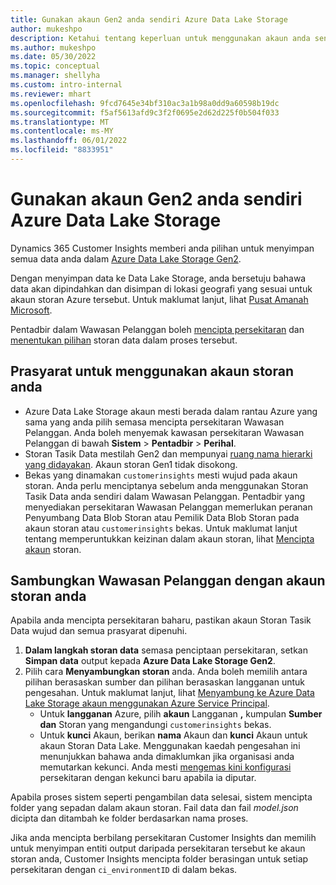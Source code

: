 ```yaml
---
title: Gunakan akaun Gen2 anda sendiri Azure Data Lake Storage
author: mukeshpo
description: Ketahui tentang keperluan untuk menggunakan akaun anda sendiri Azure Data Lake Storage untuk menyimpan data Wawasan Pelanggan.
ms.author: mukeshpo
ms.date: 05/30/2022
ms.topic: conceptual
ms.manager: shellyha
ms.custom: intro-internal
ms.reviewer: mhart
ms.openlocfilehash: 9fcd7645e34bf310ac3a1b98a0dd9a60598b19dc
ms.sourcegitcommit: f5af5613afd9c3f2f0695e2d62d225f0b504f033
ms.translationtype: MT
ms.contentlocale: ms-MY
ms.lasthandoff: 06/01/2022
ms.locfileid: "8833951"
---
```

# <a name="use-your-own-azure-data-lake-storage-gen2-account"></a>Gunakan akaun Gen2 anda sendiri Azure Data Lake Storage

Dynamics 365 Customer Insights memberi anda pilihan untuk menyimpan semua data anda dalam [Azure Data Lake Storage Gen2](/azure/storage/blobs/data-lake-storage-introduction).

Dengan menyimpan data ke Data Lake Storage, anda bersetuju bahawa data akan dipindahkan dan disimpan di lokasi geografi yang sesuai untuk akaun storan Azure tersebut. Untuk maklumat lanjut, lihat [Pusat Amanah Microsoft](https://www.microsoft.com/trust-center).

Pentadbir dalam Wawasan Pelanggan boleh [mencipta persekitaran](create-environment.md) dan [menentukan pilihan](create-environment.md#step-2-configure-data-storage) storan data dalam proses tersebut.

## <a name="prerequisites-to-use-your-storage-account"></a>Prasyarat untuk menggunakan akaun storan anda

- Azure Data Lake Storage akaun mesti berada dalam rantau Azure yang sama yang anda pilih semasa mencipta persekitaran Wawasan Pelanggan. Anda boleh menyemak kawasan persekitaran Wawasan Pelanggan di bawah **Sistem** > **Pentadbir** > **Perihal**.
- Storan Tasik Data mestilah Gen2 dan mempunyai [ruang nama hierarki yang didayakan](/azure/storage/blobs/create-data-lake-storage-account). Akaun storan Gen1 tidak disokong.
- Bekas yang dinamakan `customerinsights` mesti wujud pada akaun storan. Anda perlu menciptanya sebelum anda menggunakan Storan Tasik Data anda sendiri dalam Wawasan Pelanggan. Pentadbir yang menyediakan persekitaran Wawasan Pelanggan memerlukan peranan Penyumbang Data Blob Storan atau Pemilik Data Blob Storan pada akaun storan atau `customerinsights` bekas. Untuk maklumat lanjut tentang memperuntukkan keizinan dalam akaun storan, lihat [Mencipta akaun](/azure/storage/common/storage-account-create?toc=%2Fazure%2Fstorage%2Fblobs%2Ftoc.json&tabs=azure-portal) storan.

## <a name="connect-customer-insights-with-your-storage-account"></a>Sambungkan Wawasan Pelanggan dengan akaun storan anda

Apabila anda mencipta persekitaran baharu, pastikan akaun Storan Tasik Data wujud dan semua prasyarat dipenuhi.

1. **Dalam langkah storan data** semasa penciptaan persekitaran, setkan **Simpan data** output kepada **Azure Data Lake Storage Gen2**.
1. Pilih cara **Menyambungkan storan** anda. Anda boleh memilih antara pilihan berasaskan sumber dan pilihan berasaskan langganan untuk pengesahan. Untuk maklumat lanjut, lihat [Menyambung ke Azure Data Lake Storage akaun menggunakan Azure Service Principal](connect-service-principal.md).
   - Untuk **langganan** Azure, pilih **akaun** Langganan **,** kumpulan **Sumber dan** Storan yang mengandungi `customerinsights` bekas.
   - Untuk **kunci** Akaun, berikan **nama** Akaun dan **kunci** Akaun untuk akaun Storan Data Lake. Menggunakan kaedah pengesahan ini menunjukkan bahawa anda dimaklumkan jika organisasi anda memutarkan kekunci. Anda mesti [mengemas kini konfigurasi](manage-environments.md#edit-an-existing-environment) persekitaran dengan kekunci baru apabila ia diputar.

Apabila proses sistem seperti pengambilan data selesai, sistem mencipta folder yang sepadan dalam akaun storan. Fail data dan fail *model.json* dicipta dan ditambah ke folder berdasarkan nama proses.

Jika anda mencipta berbilang persekitaran Customer Insights dan memilih untuk menyimpan entiti output daripada persekitaran tersebut ke akaun storan anda, Customer Insights mencipta folder berasingan untuk setiap persekitaran dengan `ci_environmentID` di dalam bekas.

